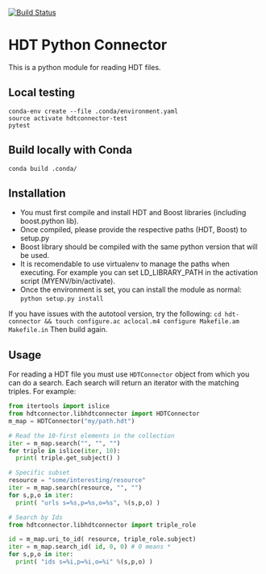 [![Build Status](https://travis-ci.org/ptorrestr/hdt-connector.svg?branch=master)](https://travis-ci.org/ptorrestr/hdt-connector)

HDT Python Connector
=============

This is a python module for reading HDT files.

## Local testing

```
conda-env create --file .conda/environment.yaml
source activate hdtconnector-test
pytest
```

## Build locally with Conda
```
conda build .conda/
```


Installation
------------

* You must first compile and install HDT and Boost libraries (including boost.python lib).
* Once compiled, please provide the respective paths (HDT, Boost) to setup.py
* Boost library should be compiled with the same python version that will be used.
* It is recomendable to use virtualenv to manage the paths when executing. For example you can set LD\_LIBRARY\_PATH in the activation script (MYENV/bin/activate).
* Once the environment is set, you can install the module as normal: ``python setup.py install``

If you have issues with the autotool version, try the following:
``cd hdt-connector && touch configure.ac aclocal.m4 configure Makefile.am Makefile.in``
Then build again.

Usage
-----

For reading a HDT file you must use `HDTConnector` object from which you can do a search. Each search will return an iterator with the matching triples. For example:

```python
from itertools import islice
from hdtconnector.libhdtconnector import HDTConnector
m_map = HDTConnector("my/path.hdt")

# Read the 10-first elements in the collection
iter = m_map.search("", "", "")
for triple in islice(iter, 10):
  print( triple.get_subject() )

# Specific subset
resource = "some/interesting/resource"
iter = m_map.search(resource, "", "")
for s,p,o in iter:
  print( "urls s=%s,p=%s,o=%s", %(s,p,o) )

# Search by Ids
from hdtconnector.libhdtconnector import triple_role

id = m_map.uri_to_id( resource, triple_role.subject)
iter = m_map.search_id( id, 0, 0) # 0 means *
for s,p,o in iter:
  print( "ids s=%i,p=%i,o=%i" %(s,p,o) )

```
